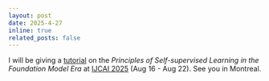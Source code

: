 ```yaml
---
layout: post
date: 2025-4-27
inline: true
related_posts: false
---
```


I will be giving a [tutorial](https://sites.google.com/view/ijcai25-ssl) on the *Principles of Self-supervised Learning in the Foundation Model Era* at [IJCAI 2025](https://2025.ijcai.org/) (Aug 16 - Aug 22). See you in Montreal.